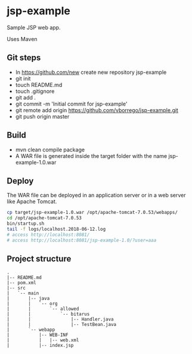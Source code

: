 # jsp-example
Sample JSP web app.

Uses Maven

## Git steps 
 * In https://github.com/new create new repository jsp-example
 * git init 
 * touch README.md
 * touch .gitignore
 * git add .
 * git commit -m 'Initial commit for jsp-example'
 * git remote add origin https://github.com/vborrego/jsp-example.git
 * git push origin master

## Build 
 * mvn clean compile package
 * A WAR file is generated inside the target folder with the name jsp-example-1.0.war 

## Deploy 
The WAR file can be deployed in an application server or in a web server like Apache Tomcat. 
```sh
cp target/jsp-example-1.0.war /opt/apache-tomcat-7.0.53/webapps/
cd /opt/apache-tomcat-7.0.53
bin/startup.sh
tail -f logs/localhost.2018-06-12.log
# access http://localhost:8081/
# access http://localhost:8081/jsp-example-1.0/?user=aaa
```

## Project structure
```
.
|-- README.md
|-- pom.xml
|-- src
|   `-- main
|       |-- java
|       |   `-- org
|       |       `-- allowed
|       |           `-- bitarus
|       |               |-- Handler.java
|       |               |-- TestBean.java
|       `-- webapp
|           |-- WEB-INF
|           |   |-- web.xml
|           |-- index.jsp
```
